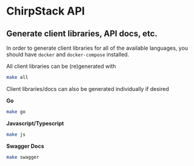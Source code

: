 # ChirpStack API

## Generate client libraries, API docs, etc.

In order to generate client libraries for all of the available languages, you should have `docker` and `docker-compose`
installed.

All client libraries can be (re)generated with

```sh
make all
```

Client libraries/docs can also be generated individually if desired

**Go**

```sh
make go
```

**Javascript/Typescript**

```sh
make js
```

**Swagger Docs**

```sh
make swagger
```
